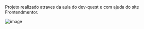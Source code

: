 Projeto realizado atraves da aula do dev-quest e com ajuda do site Frontendmentor.

![image](https://github.com/user-attachments/assets/99c52f35-fa7c-460e-bf3a-fbe2dae9555c)
